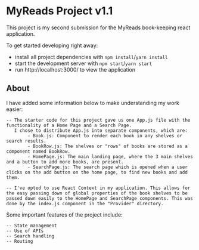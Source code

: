 # MyReads Project v1.1

This project is my second submission for the MyReads book-keeping react application.

To get started developing right away:

* install all project dependencies with `npm install`/`yarn install`
* start the development server with `npm start`/`yarn start`
* run http://localhost:3000/ to view the application

## About



I have added some information below to make understanding my work easier:

    -- The starter code for this project gave us one App.js file with the functionality of a Home Page and a Search Page.
       I chose to distribute App.js into separate components, which are:
            - Book.js: Component to render each book in any shelves or search results.
            - BookRow.js: The shelves or "rows" of books are stored as a component named BookRow. 
            - HomePage.js: The main landing page, where the 3 main shelves and a button to add more books, are present.
            - SearchPage.js: The search page which is opened when a user clicks on the add button on the home page, to find new books and add them.

    -- I've opted to use React Context in my application. This allows for the easy passing down of global properties of the book shelves to be passed down easily to the HomePage and SearchPage components. This was done by the index.js component in the "Provider" directory.

Some important features of the project include:
    
    -- State management
    -- Use of APIs
    -- Search handling
    -- Routing




